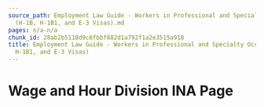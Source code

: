 ```yaml
---
source_path: Employment Law Guide - Workers in Professional and Specialty Occupations
  (H-1B, H-1B1, and E-3 Visas).md
pages: n/a-n/a
chunk_id: 28ab2b5118d9c6fbbf882d1a792f1a2e3515a918
title: Employment Law Guide - Workers in Professional and Specialty Occupations (H-1B,
  H-1B1, and E-3 Visas)
---
```

# Wage and Hour Division INA Page

